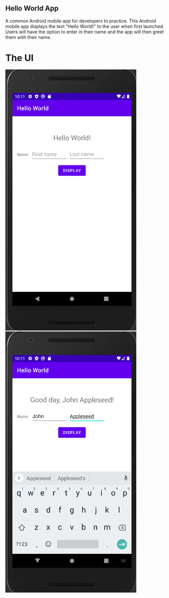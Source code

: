 ## Hello World App

A common Android mobile app for developers to practice.
This Android mobile app displays the text "Hello World!" to the user when first launched.
Users will have the option to enter in their name and the app will then greet them with their name.

# The UI
![App when initially launched](./app_launch.png)
![User inputs displayed](./user_names.png)